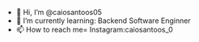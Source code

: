 - 👋 Hi, I’m @caiosantoos05
- 🌱 I’m currently learning: Backend Software Enginner
- 📫 How to reach me= Instagram:caiosantoos_0

<!---
caiosantoos05/caiosantoos05 is a ✨ special ✨ repository because its `README.md` (this file) appears on your GitHub profile.
You can click the Preview link to take a look at your changes.
--->
